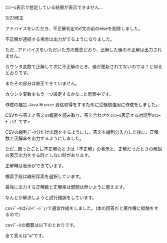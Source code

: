 ｺﾝｿｰﾙ表示で想定している結果が表示できません… 

3/23修正

アドバイスをいただき、不正解判定のif文の前のelseを削除しました。

不正解が連続する場合は出力がでるようになりました。

ただ…アドバイスをいただいた方の懸念どおり、正解した後の不正解は出力されません。

カウンタ変数で正解して次に不正解のとき、値が更新されてないのでは？と仰るとおりです。

まだその部分は修正できていません。

カウンタ変数をもう一つ設定するかな…と思案中です。


作成の趣旨
Java Bronze 資格取得をするために受験勉強用に作成をしました。

CSVから答えと答えの概要を読み取り、答え合わせをｺﾝｿｰﾙ表示する対話型のｺｰﾃﾞｨﾝｸﾞです>

CSVの縦列ﾃﾞｰﾀ分だけ出題をするようにし、答えを縦列分入力した後に、正解数と正解率を出力するようにしました。

ただ…困ったことに不正解のときは「不正解」の表示と、正解だったときの解説の表示出力をする時としない時があります。

正解時は表示ができています。

検索手段は線形探索を選択しています。

最後に出力する正解数と正解率は問題は無いように思えます。

なんとか解決しようと試行錯誤をしています。

csvﾃﾞｰﾀはﾃｽﾄﾊﾞｰｼﾞｮﾝで適宜作成をしました。(本の回答だと著作権に抵触をするので)

csvﾃﾞｰﾀの概要は以下のとおりです。

全て答えは"a"です。 


